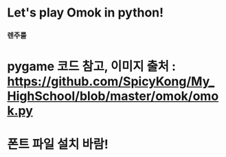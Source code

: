 # Let's play Omok in python!
### 렌주룰
# pygame 코드 참고, 이미지 출처 : https://github.com/SpicyKong/My_HighSchool/blob/master/omok/omok.py

# 폰트 파일 설치 바람!
